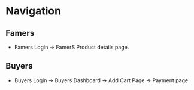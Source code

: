 # Navigation
## Famers 
- Famers Login -> FamerS Product details page.
## Buyers 
- Buyers Login -> Buyers Dashboard -> Add Cart Page -> Payment page
  